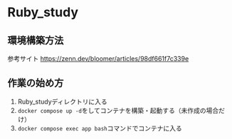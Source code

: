 # Ruby_study

## 環境構築方法
参考サイト
https://zenn.dev/bloomer/articles/98df661f7c339e

## 作業の始め方
1. Ruby_studyディレクトリに入る
2. `docker compose up -d`をしてコンテナを構築・起動する（未作成の場合だけ）
3. `docker compose exec app bash`コマンドでコンテナに入る